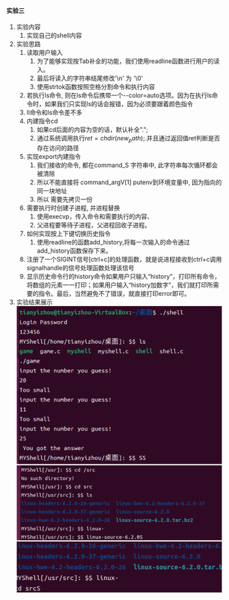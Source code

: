 #### 实验三
1. 实验内容
   1. 实现自己的shell内容
2. 实验思路
   1. 读取用户输入
      1. 为了能够实现按Tab补全的功能，我们使用readline函数进行用户的读入。
      2. 最后将读入的字符串结尾修改'\n' 为 '\0'
      3. 使用strtok函数按照空格分割命令和执行内容
   2. 若执行ls命令, 则在ls命令后携带一个--color=auto选项。因为在执行ls命令时，如果我们只实现ls的话会报错，因为必须要跟着颜色指令
   3. ll命令和ls命令差不多
   4. 内建指令cd
      1. 如果cd后面的内容为空的话，默认补全".";
      2. 通过系统调用执行$ret =chdir(new_path);$.并且通过返回值ret判断是否存在访问的路径
   5. 实现export内建指令
      1. 我们接收的命令, 都在command_S 字符串中, 此字符串每次循环都会被清除
      2. 所以不能直接将 command_argV[1] putenv到环境变量中, 因为指向的同一块地址
      3. 所以 需要先拷贝一份
   6. 需要执行时创建子进程, 并进程替换
      1. 使用execvp，传入命令和需要执行的内容、
      2. 父进程要等待子进程，父进程回收子进程。
   7. 如何实现按上下键切换历史指令
      1. 使用readline的函数add_history,将每一次输入的命令通过add_history函数保存下来。
   8. 注册了一个SIGINT信号[ctrl+c]的处理函数，就是说进程接收到ctrl+c调用signalhandle的信号处理函数处理该信号
   9. 显示历史命令行的history命令如果用户只输入“history”，打印所有命令，将数组的元素一一打印；如果用户输入“history加数字”，我们就打印所需要的指令。最后，当然避免不了错误，就直接打印error即可。
3.  实验结果展示
![](photo/屏幕截图%202023-12-05%20140359.png)
![](photo/屏幕截图%202023-12-05%20140458.png)
![](photo/屏幕截图%202023-12-05%20140522.png)
    
